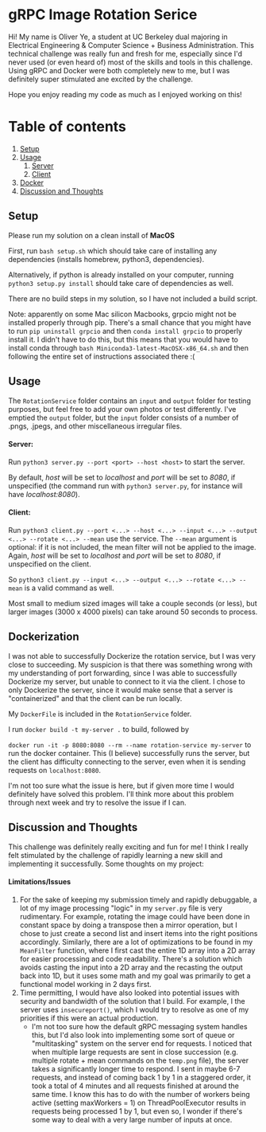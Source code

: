 # gRPC Image Rotation Serice

Hi! My name is Oliver Ye, a student at UC Berkeley dual majoring in Electrical Engineering & Computer Science + Business Administration. This technical challenge was really fun and fresh for me, especially since I'd never used (or even
heard of) most of the skills and tools in this challenge. Using gRPC and Docker were both completely new to me, but I was definitely super stimulated ane excited by the challenge.

Hope you enjoy reading my code as much as I enjoyed working on this!

# Table of contents
1. [Setup](#setup)
2. [Usage](#usage)
    1. [Server](#server)
    3. [Client](#client)
3. [Docker](#docker)
4. [Discussion and Thoughts](#disc)

## Setup <a name="setup"></a>
Please run my solution on a clean install of **MacOS**

First, run `bash setup.sh` which should take care of installing any dependencies (installs homebrew, python3, dependencies).

Alternatively, if python is already installed on your computer, running `python3 setup.py install` should take care of dependencies as well.

There are no build steps in my solution, so I have not included a build script.

Note: apparently on some Mac silicon Macbooks, grpcio might not be installed properly through pip. There's a small chance that you might have to run `pip uninstall grpcio` and then `conda install grpcio` to properly install it. I didn't have to do this, but this means that you would have to install conda through `bash Miniconda3-latest-MacOSX-x86_64.sh` and then following the entire set of instructions associated there :(

## Usage <a name="usage"></a>
The `RotationService` folder contains an `input` and `output` folder for testing purposes, but feel free to add your own photos or test differently. I've emptied the `output` folder, but the `input` folder consists of a number of
.pngs, .jpegs, and other miscellaneous irregular files.


#### **Server:** <a name="server"></a>

Run `python3 server.py --port <port> --host <host>` to start the server.

By default, _host_ will be set to _localhost_ and _port_ will be set to _8080_, if unspecified (the command run with `python3 server.py`, for instance will have _localhost:8080_).


#### **Client:** <a name="client"></a>
Run `python3 client.py --port <...> --host <...> --input <...> --output <...> --rotate <...> --mean` use the service. The `--mean` argument is optional: if it is not included, the mean filter will not be
applied to the image. Again, _host_ will be set to _localhost_ and _port_ will be set to _8080_, if unspecified on the client.


So `python3 client.py --input <...> --output <...> --rotate <...> --mean` is a valid command as well.

Most small to medium sized images will take a couple seconds (or less), but larger images (3000 x 4000 pixels) can take around 50 seconds to process.

## Dockerization <a name="docker"></a>
I was not able to successfully Dockerize the rotation service, but I was very close to succeeding. My suspicion is that there was something wrong with my understanding of port forwarding, since I was able
to successfully Dockerize my server, but unable to connect to it via the client. I chose to only Dockerize the server, since it would make sense that a server is "containerized" and that the client can be run locally.

My `DockerFile` is included in the `RotationService` folder. 

I run `docker build -t my-server .` to build, followed by


`docker run -it -p 8080:8080 --rm --name rotation-service my-server` to run the docker container. This (I believe) successfully runs the server, but the client has difficulty connecting to the server, even when it is sending 
requests on `localhost:8080`. 

I'm not too sure what the issue is here, but if given more time I would definitely have solved this problem. I'll think more about this problem through next week and try to resolve the issue if I can.

## Discussion and Thoughts <a name="disc"></a>

This challenge was definitely really exciting and fun for me! I think I really felt stimulated by the challenge of rapidly learning a new skill and implementing it successfully. Some thoughts on my project:

#### Limitations/Issues
1) For the sake of keeping my submission timely and rapidly debuggable, a lot of my image processing "logic" in my `server.py` file is very rudimentary. For example, rotating the image could have been done in constant space by doing a transpose then a mirror operation, but I chose to just create a second list and insert items into the right positions accordingly. 
Similarly, there are a lot of optimizations to be found in my `MeanFilter` function, where I first cast the entire 1D array into a 2D array for easier processing and code readability. There's a solution which avoids casting the input into a 2D array and the recasting the output back into 1D, but it uses some math and my goal was primarily to get a functional model working in 2 days first.
2) Time permitting, I would have also looked into potential issues with security and bandwidth of the solution that I build. For example, I the server uses `insecureport()`, which I would try to resolve as one of my priorities if this were an actual production. 
    - I'm not too sure how the default gRPC messaging system handles this, but I'd also look into implementing some sort of queue or "multitasking" system on the server end for requests. I noticed that when multiple large requests are sent in close succession (e.g. multiple rotate + mean commands on the `temp.png` file), the server takes a significantly longer time to respond. I sent in maybe 6-7 requests, and instead of coming back 1 by 1 in a staggered order, it took a total of 4 minutes and all requests finished at around the same time. I know this has to do with the number of workers being active (setting maxWorkers = 1) on ThreadPoolExecutor results in requests being processed 1 by 1, but even so, I wonder if there's some way to deal with a very large number of inputs at once.
